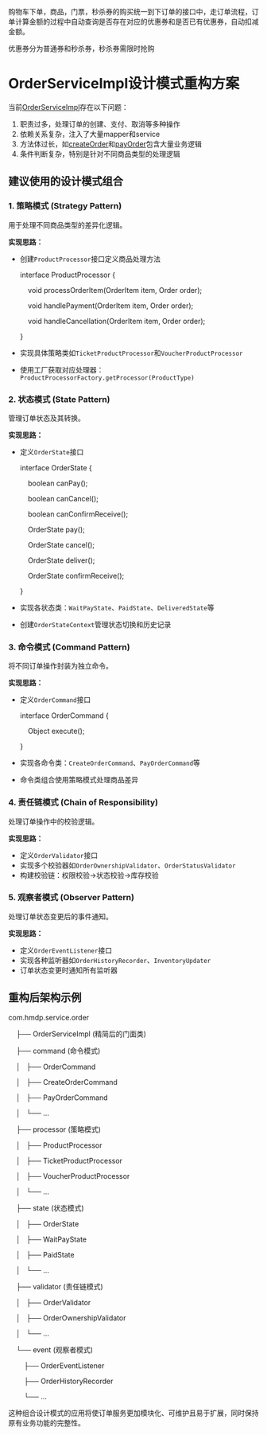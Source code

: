 
购物车下单，商品，门票，秒杀券的购买统一到下订单的接口中，走订单流程，订单计算金额的过程中自动查询是否存在对应的优惠券和是否已有优惠券，自动扣减金额。

优惠券分为普通券和秒杀券，秒杀券需限时抢购

# OrderServiceImpl设计模式重构方案

当前[OrderServiceImpl](vscode-file://vscode-app/d:/%E5%B7%A5%E5%85%B7/Microsoft%20VS%20Code/resources/app/out/vs/code/electron-sandbox/workbench/workbench.html)存在以下问题：

1. 职责过多，处理订单的创建、支付、取消等多种操作
2. 依赖关系复杂，注入了大量mapper和service
3. 方法体过长，如[createOrder](vscode-file://vscode-app/d:/%E5%B7%A5%E5%85%B7/Microsoft%20VS%20Code/resources/app/out/vs/code/electron-sandbox/workbench/workbench.html)和[payOrder](vscode-file://vscode-app/d:/%E5%B7%A5%E5%85%B7/Microsoft%20VS%20Code/resources/app/out/vs/code/electron-sandbox/workbench/workbench.html)包含大量业务逻辑
4. 条件判断复杂，特别是针对不同商品类型的处理逻辑

## 建议使用的设计模式组合

### 1. 策略模式 (Strategy Pattern)

用于处理不同商品类型的差异化逻辑。

**实现思路：**

- 创建`ProductProcessor`接口定义商品处理方法
    
    interface ProductProcessor {
    
        void processOrderItem(OrderItem item, Order order);
    
        void handlePayment(OrderItem item, Order order);
    
        void handleCancellation(OrderItem item, Order order);
    
    }
    
- 实现具体策略类如`TicketProductProcessor`和`VoucherProductProcessor`
- 使用工厂获取对应处理器：`ProductProcessorFactory.getProcessor(ProductType)`

### 2. 状态模式 (State Pattern)

管理订单状态及其转换。

**实现思路：**

- 定义`OrderState`接口
    
    interface OrderState {
    
        boolean canPay();
    
        boolean canCancel();
    
        boolean canConfirmReceive();
    
        OrderState pay();
    
        OrderState cancel();
    
        OrderState deliver();
    
        OrderState confirmReceive();
    
    }
    
- 实现各状态类：`WaitPayState`、`PaidState`、`DeliveredState`等
- 创建`OrderStateContext`管理状态切换和历史记录

### 3. 命令模式 (Command Pattern)

将不同订单操作封装为独立命令。

**实现思路：**

- 定义`OrderCommand`接口
    
    interface OrderCommand {
    
        Object execute();
    
    }
    
- 实现各命令类：`CreateOrderCommand`、`PayOrderCommand`等
- 命令类组合使用策略模式处理商品差异

### 4. 责任链模式 (Chain of Responsibility)

处理订单操作中的校验逻辑。

**实现思路：**

- 定义`OrderValidator`接口
- 实现多个校验器如`OrderOwnershipValidator`、`OrderStatusValidator`
- 构建校验链：权限校验→状态校验→库存校验

### 5. 观察者模式 (Observer Pattern)

处理订单状态变更后的事件通知。

**实现思路：**

- 定义`OrderEventListener`接口
- 实现各种监听器如`OrderHistoryRecorder`、`InventoryUpdater`
- 订单状态变更时通知所有监听器

## 重构后架构示例

com.hmdp.service.order

    ├── OrderServiceImpl (精简后的门面类)

    ├── command (命令模式)

    │   ├── OrderCommand

    │   ├── CreateOrderCommand

    │   ├── PayOrderCommand

    │   └── ...

    ├── processor (策略模式)

    │   ├── ProductProcessor

    │   ├── TicketProductProcessor

    │   ├── VoucherProductProcessor

    │   └── ... 

    ├── state (状态模式)

    │   ├── OrderState

    │   ├── WaitPayState

    │   ├── PaidState

    │   └── ...

    ├── validator (责任链模式)

    │   ├── OrderValidator

    │   ├── OrderOwnershipValidator 

    │   └── ...

    └── event (观察者模式)

        ├── OrderEventListener

        ├── OrderHistoryRecorder

        └── ...

这种组合设计模式的应用将使订单服务更加模块化、可维护且易于扩展，同时保持原有业务功能的完整性。